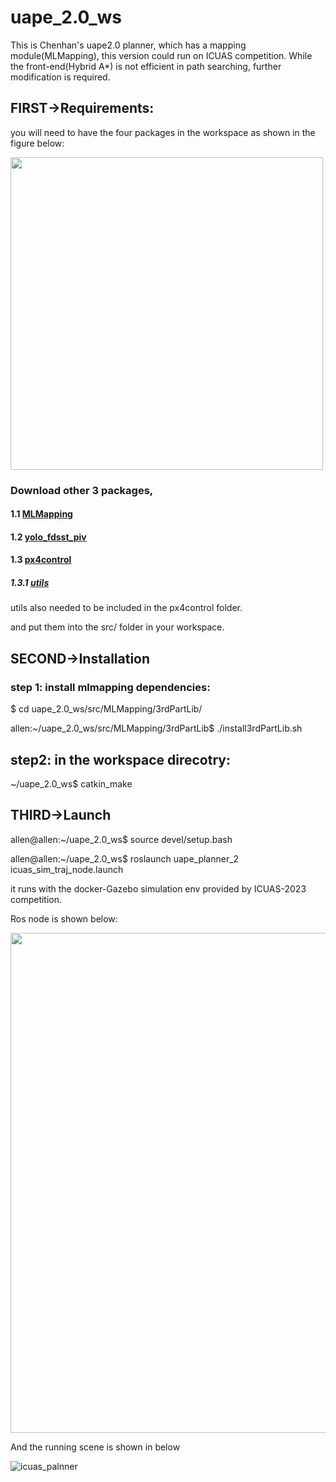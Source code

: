 # uape_2.0_ws

This is Chenhan's uape2.0 planner, which has a mapping module(MLMapping), this version could run on ICUAS competition. 
While the front-end(Hybrid A*) is not efficient in path searching, further modification is required.

## FIRST->Requirements: 
you will need to have the four packages in the workspace as shown in the figure below:

<img src="https://user-images.githubusercontent.com/59171742/221513025-44c8d0d6-4d1a-4ef2-9bd2-56c1b8d73cca.png"  width="500">

### Download other 3 packages,

#### 1.1 [MLMapping](https://github.com/chenhanpolyu/MLMapping) 

#### 1.2 [yolo_fdsst_piv](https://github.com/chenhanpolyu/AutoFly-demo/tree/master/src/yolo_fdsst_piv)

#### 1.3 [px4control](https://github.com/ZJU-FAST-Lab/Fast-Drone-250/tree/master/src/realflight_modules/px4ctrl)

##### 1.3.1 [utils](https://github.com/ZJU-FAST-Lab/Fast-Drone-250/tree/master/src/utils) 
utils also needed to be included in the px4control folder.

and put them into the src/ folder in your workspace.

## SECOND->Installation

### step 1: install mlmapping dependencies:

$ cd uape_2.0_ws/src/MLMapping/3rdPartLib/

allen:~/uape_2.0_ws/src/MLMapping/3rdPartLib$ ./install3rdPartLib.sh

## step2: in the workspace direcotry:
~/uape_2.0_ws$ catkin_make

## THIRD->Launch
allen@allen:~/uape_2.0_ws$ source devel/setup.bash 

allen@allen:~/uape_2.0_ws$ roslaunch uape_planner_2 icuas_sim_traj_node.launch 

it runs with the docker-Gazebo simulation env provided by ICUAS-2023 competition.

Ros node is shown below:

<img src="https://user-images.githubusercontent.com/59171742/221510752-85ff7544-8dd2-4ff8-89fd-fc39fecf558c.png" width="800">

And the running scene is shown in below

![icuas_palnner](https://user-images.githubusercontent.com/59171742/221510875-22b40571-8f39-46e9-916a-b2bbe3230f32.png)
